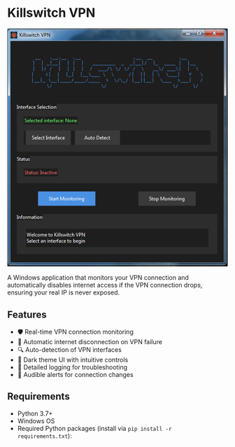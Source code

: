 # Killswitch VPN

![Killswitch Screenshot](killswitch.png)

A Windows application that monitors your VPN connection and automatically disables internet access if the VPN connection drops, ensuring your real IP is never exposed.

## Features

- 🛡️ Real-time VPN connection monitoring
- 🔌 Automatic internet disconnection on VPN failure
- 🔍 Auto-detection of VPN interfaces
- 🎨 Dark theme UI with intuitive controls
- 📝 Detailed logging for troubleshooting
- 🔔 Audible alerts for connection changes

## Requirements

- Python 3.7+
- Windows OS
- Required Python packages (install via `pip install -r requirements.txt`):
